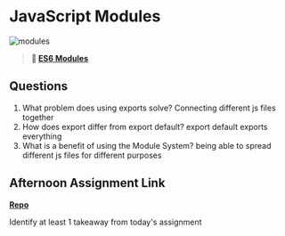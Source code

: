 # JavaScript Modules

![modules](https://bcw.blob.core.windows.net/public/img/1015719031845190)

> **📖 [ES6 Modules](https://codeworksacademy.com/fs-student-guide/resources/wk3/01-Modules)**

## Questions

1. What problem does using exports solve?
Connecting different js files together
2. How does export differ from export default?
export default exports everything
3. What is a benefit of using the Module System?
being able to spread different js files for different purposes
## Afternoon Assignment Link

**[Repo](https://github.com/big-daddy-dom/4-4)**

Identify at least 1 takeaway from today's assignment
